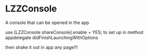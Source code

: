 # LZZConsole
A console that can be opened in the app

use [LZZConsole shareConsole].enable = YES;  to set up in method appdelegate didFinishLaunchingWithOptions

then shake it out in app any page!!!
